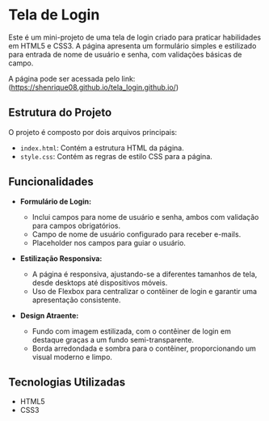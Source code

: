 # Tela de Login

Este é um mini-projeto de uma tela de login criado para praticar habilidades em HTML5 e CSS3. A página apresenta um formulário simples e estilizado para entrada de nome de usuário e senha, com validações básicas de campo.

A página pode ser acessada pelo link:(https://shenrique08.github.io/tela_login.github.io/)

## Estrutura do Projeto

O projeto é composto por dois arquivos principais:

- `index.html`: Contém a estrutura HTML da página.
- `style.css`: Contém as regras de estilo CSS para a página.

## Funcionalidades

- **Formulário de Login:**
  - Inclui campos para nome de usuário e senha, ambos com validação para campos obrigatórios.
  - Campo de nome de usuário configurado para receber e-mails.
  - Placeholder nos campos para guiar o usuário.

- **Estilização Responsiva:**
  - A página é responsiva, ajustando-se a diferentes tamanhos de tela, desde desktops até dispositivos móveis.
  - Uso de Flexbox para centralizar o contêiner de login e garantir uma apresentação consistente.

- **Design Atraente:**
  - Fundo com imagem estilizada, com o contêiner de login em destaque graças a um fundo semi-transparente.
  - Borda arredondada e sombra para o contêiner, proporcionando um visual moderno e limpo.

## Tecnologias Utilizadas

- HTML5
- CSS3



